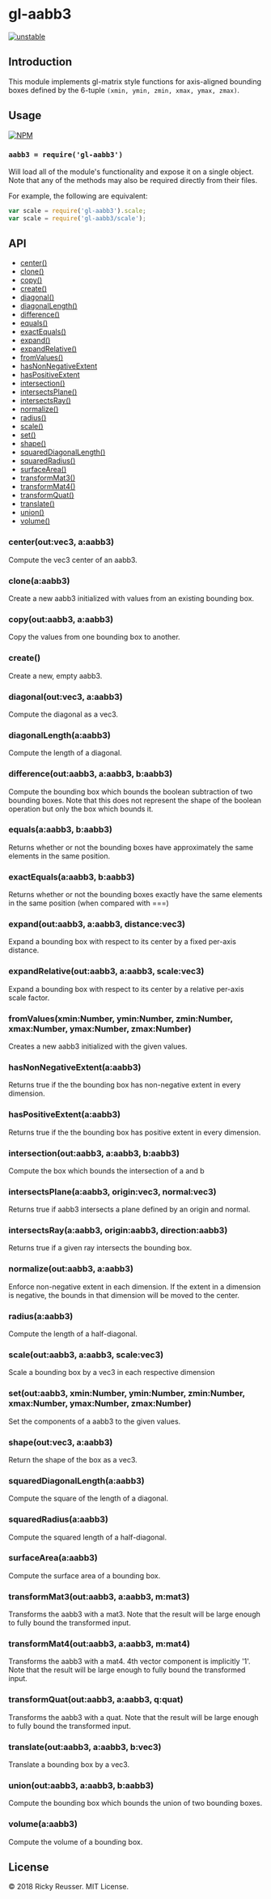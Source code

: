 # gl-aabb3

[![unstable](http://badges.github.io/stability-badges/dist/unstable.svg)](http://github.com/badges/stability-badges)

## Introduction

This module implements gl-matrix style functions for axis-aligned bounding boxes defined by the 6-tuple `(xmin, ymin, zmin, xmax, ymax, zmax)`.

## Usage

[![NPM](https://nodei.co/npm/gl-aabb3.png)](https://nodei.co/npm/gl-aabb3/)

### `aabb3 = require('gl-aabb3')`

Will load all of the module's functionality and expose it on a single
object. Note that any of the methods may also be required directly
from their files.

For example, the following are equivalent:

``` javascript
var scale = require('gl-aabb3').scale;
var scale = require('gl-aabb3/scale');
```

## API

  - [center()](#centeroutvec3-aaabb3)
  - [clone()](#cloneaaabb3)
  - [copy()](#copyoutaabb3-aaabb3)
  - [create()](#create)
  - [diagonal()](#diagonaloutvec3-aaabb3)
  - [diagonalLength()](#diagonallengthaaabb3)
  - [difference()](#differenceoutaabb3-aaabb3-baabb3)
  - [equals()](#equalsaaabb3-baabb3)
  - [exactEquals()](#exactequalsaaabb3-baabb3)
  - [expand()](#expandoutaabb3-aaabb3-distancevec3)
  - [expandRelative()](#expandrelativeoutaabb3-aaabb3-scalevec3)
  - [fromValues()](#fromvaluesxminnumber-yminnumber-zminnumber-xmaxnumber-ymaxnumber-zmaxnumber)
  - [hasNonNegativeExtent](#hasnonnegativeextentaaabb3)
  - [hasPositiveExtent](#haspositiveextentaaabb3)
  - [intersection()](#intersectionoutaabb3-aaabb3-baabb3)
  - [intersectsPlane()](#intersectsplaneaaabb3-originvec3-normalvec3)
  - [intersectsRay()](#intersectsplaneaaabb3-originvec3-normalvec3)
  - [normalize()](#normalizeoutaabb3-aaabb3)
  - [radius()](#radiusaaabb3)
  - [scale()](#scaleoutaabb3-aaabb3-scalevec3)
  - [set()](#setoutaabb3-xminnumber-yminnumber-zminnumber-xmaxnumber-ymaxnumber-zmaxnumber)
  - [shape()](#shapeoutvec3-aaabb3)
  - [squaredDiagonalLength()](#squareddiagonallengthaaabb3)
  - [squaredRadius()](#squaredradiusaaabb3)
  - [surfaceArea()](#surfaceareaaaabb3)
  - [transformMat3()](#transformmat3outaabb3-aaabb3-mmat3)
  - [transformMat4()](#transformmat4outaabb3-aaabb3-mmat4)
  - [transformQuat()](#transformquatoutaabb3-aaabb3-qquat)
  - [translate()](#translateoutaabb3-aaabb3-bvec3)
  - [union()](#unionoutaabb3-aaabb3-baabb3)
  - [volume()](#volumeaaabb3)

### center(out:vec3, a:aabb3)

  Compute the vec3 center of an aabb3.

### clone(a:aabb3)

  Create a new aabb3 initialized with values from an existing bounding box.

### copy(out:aabb3, a:aabb3)

  Copy the values from one bounding box to another.

### create()

  Create a new, empty aabb3.

### diagonal(out:vec3, a:aabb3)

  Compute the diagonal as a vec3.

### diagonalLength(a:aabb3)

  Compute the length of a diagonal.

### difference(out:aabb3, a:aabb3, b:aabb3)

  Compute the bounding box which bounds the boolean subtraction of two bounding boxes.
  Note that this does not represent the shape of the boolean operation but only the box which bounds it.

### equals(a:aabb3, b:aabb3)

  Returns whether or not the bounding boxes have approximately the same elements in the same position.

### exactEquals(a:aabb3, b:aabb3)

  Returns whether or not the bounding boxes exactly have the same elements in the same position (when compared with ===)

### expand(out:aabb3, a:aabb3, distance:vec3)

  Expand a bounding box with respect to its center by a fixed per-axis distance.

### expandRelative(out:aabb3, a:aabb3, scale:vec3)

  Expand a bounding box with respect to its center by a relative per-axis scale factor.

### fromValues(xmin:Number, ymin:Number, zmin:Number, xmax:Number, ymax:Number, zmax:Number)

  Creates a new aabb3 initialized with the given values.

### hasNonNegativeExtent(a:aabb3)

  Returns true if the the bounding box has non-negative extent in every dimension.

### hasPositiveExtent(a:aabb3)

  Returns true if the the bounding box has positive extent in every dimension.

### intersection(out:aabb3, a:aabb3, b:aabb3)

  Compute the box which bounds the intersection of a and b

### intersectsPlane(a:aabb3, origin:vec3, normal:vec3)

  Returns true if aabb3 intersects a plane defined by an origin and normal.

### intersectsRay(a:aabb3, origin:aabb3, direction:aabb3)

  Returns true if a given ray intersects the bounding box.

### normalize(out:aabb3, a:aabb3)

  Enforce non-negative extent in each dimension.
  If the extent in a dimension is negative, the bounds in that dimension will be moved to the center.

### radius(a:aabb3)

  Compute the length of a half-diagonal.

### scale(out:aabb3, a:aabb3, scale:vec3)

  Scale a bounding box by a vec3 in each respective dimension

### set(out:aabb3, xmin:Number, ymin:Number, zmin:Number, xmax:Number, ymax:Number, zmax:Number)

  Set the components of a aabb3 to the given values.

### shape(out:vec3, a:aabb3)

  Return the shape of the box as a vec3.

### squaredDiagonalLength(a:aabb3)

  Compute the square of the length of a diagonal.

### squaredRadius(a:aabb3)

  Compute the squared length of a half-diagonal.

### surfaceArea(a:aabb3)

  Compute the surface area of a bounding box.

### transformMat3(out:aabb3, a:aabb3, m:mat3)

  Transforms the aabb3 with a mat3. Note that the result will be large enough to fully bound the transformed input.

### transformMat4(out:aabb3, a:aabb3, m:mat4)

  Transforms the aabb3 with a mat4. 4th vector component is implicitly '1'. Note that the result will be large enough to fully bound the transformed input.

### transformQuat(out:aabb3, a:aabb3, q:quat)

  Transforms the aabb3 with a quat. Note that the result will be large enough to fully bound the transformed input.

### translate(out:aabb3, a:aabb3, b:vec3)

  Translate a bounding box by a vec3.

### union(out:aabb3, a:aabb3, b:aabb3)

  Compute the bounding box which bounds the union of two bounding boxes.

### volume(a:aabb3)

  Compute the volume of a bounding box.

## License

&copy; 2018 Ricky Reusser. MIT License.

